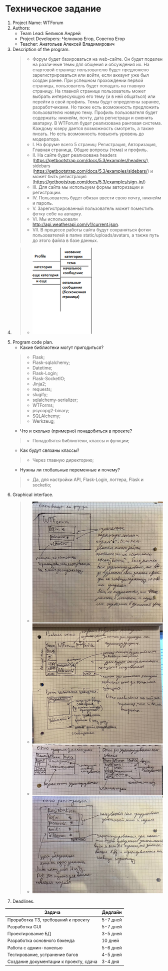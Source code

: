 # Техническое задание

1. Project Name: WTForum
2. Authors:
    - Team Lead: Беликов Андрей
    - Project Developers: Челноков Егор, Советов Егор
    - Teacher: Анатольев Алексей Владимирович
3. Description of the program.
      >- Форум будет базироваться на web-сайте. Он будет поделен на различные темы для общения и обсуждения их.
      На стартовой странице пользователю будет предложено зарегистрироваться или войти, если аккаунт уже был создан ранее.
      При успешном прохождении первой страницы, пользователь будет попадать на главную страницу.
      На главной странице пользователь может выбрать интересующую его тему (и в ней общаться) или
      перейти в свой профиль.
      Темы будут определены заранее, разработчиками. Но также есть возможность предложить пользователю новвую тему.
      Профиль пользователя будет содержать: никнейм, почту, дата регистраци и сменить аватарку.
      В WTForum будет реализована ранговая система. Каждому юзеру дается возможность смотреть, а также писать. Но есть возможность повысить
      уровень до модератора.
      >- I. На форуме всего 5 страниц: Регистрация, Авторизация, Главная страница, Общие вопросы (тема) и профиль.
      >- II. На сайте будет реализована headers (https://getbootstrap.com/docs/5.3/examples/headers/),
      sidebars (https://getbootstrap.com/docs/5.3/examples/sidebars/) и может быть регистрация (https://getbootstrap.com/docs/5.3/examples/sign-in/)
      >- III. Для сайта мы используем формы авторизации и регистрации.
      >- IV. Пользователь будет обязан ввести свою почту, никнейм и пароль.
      >- V. Зарегистрированный пользователь может поместить фотку себе на автарку.
      >- VI. Мы использовали http://api.weatherapi.com/v1/current.json.
      >- VII. В процессе работы сайта будут сохраняться фотки пользователей в папке static/uploads/avatars, а также путь до этого файла в базе данных.
4. >- ![](../images/site%20scheme.png)
5. Program code plan.
      - Какие библиотеки могут пригодиться?
      >- Flask;
      >- Flask-sqlalchemy;
      >- Datetime;
      >- Flask-Login;
      >- Flask-SocketIO;
      >- Jinja2;
      >- requests;
      >- slugify;
      >- sqlalchemy-serializer;
      >- WTForms;
      >- psycopg2-binary;
      >- SQLAlchemy;
      >- Werkzeug;
      - Что и сколько (примерно) понадобиться в проекте?
      >- Понадобятся библиотеки, классы и функции;
      - Как будут связаны классы?
      >- Через главную директорию;
      - Нужны ли глобальные переменные и почему?
      >- Да, для настройки API, Flask-Login, логгера, Flask и socketio;
6. Graphical interface.
      >- ![](../images/Login_window.jpg)
      >- ![](../images/Main_and_WriteMess_windows.jpg)
      >- ![](../images/Profile_window.jpg)
      >- ![](../images/Registration_window.jpg)
7. Deadlines.

| Задача                                 | Дедлайн  |
|----------------------------------------|----------|
| Проработка ТЗ, требований к проекту    | 5-7 дней |
| Разработка GUI                         | 5-7 дней |
| Проектирование БД                      | 3-5 дней |
| Разработка основного бэкенда           | 10 дней  |
| Работа с админ-панелью                 | 5-6 дней |
| Тестирование, устранение багов         | 4-5 дней |
| Создание документации к проекту, сдача | 3-4 дня  |
